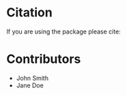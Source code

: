 # Citation

If you are using the package please cite:


# Contributors

   * John Smith
   * Jane Doe